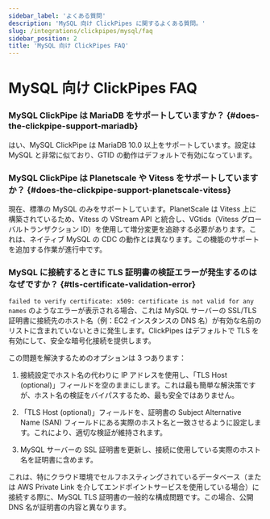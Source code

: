 ```yaml
---
sidebar_label: 'よくある質問'
description: 'MySQL 向け ClickPipes に関するよくある質問。'
slug: /integrations/clickpipes/mysql/faq
sidebar_position: 2
title: 'MySQL 向け ClickPipes FAQ'
---
```



# MySQL 向け ClickPipes FAQ

### MySQL ClickPipe は MariaDB をサポートしていますか？ {#does-the-clickpipe-support-mariadb}
はい、MySQL ClickPipe は MariaDB 10.0 以上をサポートしています。設定は MySQL と非常に似ており、GTID の動作はデフォルトで有効になっています。

### MySQL ClickPipe は Planetscale や Vitess をサポートしていますか？ {#does-the-clickpipe-support-planetscale-vitess}
現在、標準の MySQL のみをサポートしています。PlanetScale は Vitess 上に構築されているため、Vitess の VStream API と統合し、VGtids（Vitess グローバルトランザクション ID）を使用して増分変更を追跡する必要があります。これは、ネイティブ MySQL の CDC の動作とは異なります。この機能のサポートを追加する作業が進行中です。

### MySQL に接続するときに TLS 証明書の検証エラーが発生するのはなぜですか？ {#tls-certificate-validation-error}
`failed to verify certificate: x509: certificate is not valid for any names` のようなエラーが表示される場合、これは MySQL サーバーの SSL/TLS 証明書に接続先のホスト名（例：EC2 インスタンスの DNS 名）が有効な名前のリストに含まれていないときに発生します。ClickPipes はデフォルトで TLS を有効にして、安全な暗号化接続を提供します。

この問題を解決するためのオプションは 3 つあります：

1. 接続設定でホスト名の代わりに IP アドレスを使用し、「TLS Host (optional)」フィールドを空のままにします。これは最も簡単な解決策ですが、ホスト名の検証をバイパスするため、最も安全ではありません。

2. 「TLS Host (optional)」フィールドを、証明書の Subject Alternative Name (SAN) フィールドにある実際のホスト名と一致させるように設定します。これにより、適切な検証が維持されます。

3. MySQL サーバーの SSL 証明書を更新し、接続に使用している実際のホスト名を証明書に含めます。

これは、特にクラウド環境でセルフホスティングされているデータベース（または AWS Private Link を介してエンドポイントサービスを使用している場合）に接続する際に、MySQL TLS 証明書の一般的な構成問題です。この場合、公開 DNS 名が証明書の内容と異なります。
